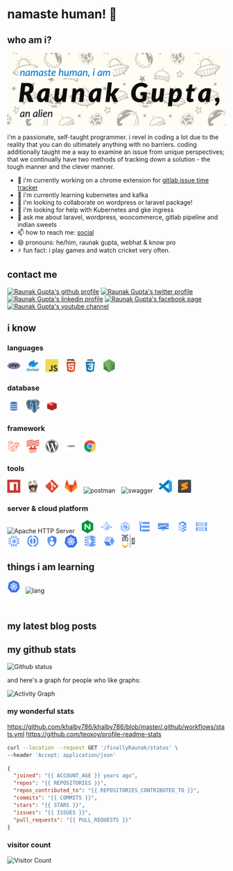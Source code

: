<style>
 #lang img{
  width: 30px;
  height: 30px;
  border: none;
  background: none;
  margin-right: 10px;
}
</style>

# namaste human! :wave:

## who am i?

![main banner](./img/banner.jpeg)

i'm  a passionate, self-taught programmer. i revel in coding a lot due to the reality that you can do ultimately anything with no barriers. coding additionally taught me a way to examine an issue from unique perspectives; that we continually have two methods of tracking down a solution - the tough manner and the clever manner.


 - 🔭 i'm currently working on a chrome extension for [gitlab issue time tracker](https://github.com/finallyRaunak/gitlab-time-tracker)
 - 🌱 i'm currently learning kubernetes and kafka
 - 👯 i'm looking to collaborate on wordpress or laravel package!
 - 🤔 i'm looking for help with Kubernetes and gke ingress
 - 💬 ask me about laravel, wordpress, woocommerce, gitlab pipeline and indian sweets
 - 📫 how to reach me: [social](#social)
 - 😄 pronouns: he/him, raunak gupta, webhat & know pro
 - ⚡ fun fact: i play games and watch cricket very often.

## contact me

[![Raunak Gupta's github profile](https://img.shields.io/badge/GitHub-100000?style=for-the-badge&logo=github&logoColor=white "github profile")](//github.com/finallyRaunak)
[![Raunak Gupta's twitter profile](https://img.shields.io/badge/Twitter-1DA1F2?style=for-the-badge&logo=twitter&logoColor=white "twitter profile")](//twitter.com/webhat14)
[![Raunak Gupta's linkedin profile](https://img.shields.io/badge/LinkedIn-0077B5?style=for-the-badge&logo=linkedin&logoColor=white "linkedin profile")](//www.linkedin.com/in/raunak-gupta/)
[![Raunak Gupta's facebook page](https://img.shields.io/badge/Facebook-1877F2?style=for-the-badge&logo=facebook&logoColor=white "facebook page")](//www.facebook.com/webhat.in/)
[![Raunak Gupta's youtube channel](https://img.shields.io/badge/YouTube-FF0000?style=for-the-badge&logo=youtube&logoColor=white "youtube page")](//www.youtube.com/channel/UCTCHKVFJeREOAeNt3ZF8VaQ)

<div id="lang">

## i know

### languages

![php](https://raw.githubusercontent.com/github/explore/80688e429a7d4ef2fca1e82350fe8e3517d3494d/topics/php/php.png)
![docker](https://raw.githubusercontent.com/github/explore/80688e429a7d4ef2fca1e82350fe8e3517d3494d/topics/docker/docker.png)
![js](https://raw.githubusercontent.com/github/explore/80688e429a7d4ef2fca1e82350fe8e3517d3494d/topics/javascript/javascript.png)
![html](https://raw.githubusercontent.com/github/explore/80688e429a7d4ef2fca1e82350fe8e3517d3494d/topics/html/html.png)
![css](https://raw.githubusercontent.com/github/explore/80688e429a7d4ef2fca1e82350fe8e3517d3494d/topics/css/css.png)
![nodejs](https://raw.githubusercontent.com/github/explore/80688e429a7d4ef2fca1e82350fe8e3517d3494d/topics/nodejs/nodejs.png)


### database

![mysql](https://raw.githubusercontent.com/github/explore/80688e429a7d4ef2fca1e82350fe8e3517d3494d/topics/sql/sql.png "MySQL")
![postgresql](https://raw.githubusercontent.com/github/explore/80688e429a7d4ef2fca1e82350fe8e3517d3494d/topics/postgresql/postgresql.png "PostgreSQL")
![redis](https://raw.githubusercontent.com/github/explore/80688e429a7d4ef2fca1e82350fe8e3517d3494d/topics/redis/redis.png "Redis")


### framework

![laravel](https://raw.githubusercontent.com/github/explore/80688e429a7d4ef2fca1e82350fe8e3517d3494d/topics/laravel/laravel.png "Laravel")
![Lumen](./img/lumen-1.svg "Lumen")
![wordpress](https://raw.githubusercontent.com/github/explore/80688e429a7d4ef2fca1e82350fe8e3517d3494d/topics/wordpress/wordpress.png "WordPress")
![jquery](https://raw.githubusercontent.com/github/explore/80688e429a7d4ef2fca1e82350fe8e3517d3494d/topics/jquery/jquery.png "jQuery")
![chrome extension](https://raw.githubusercontent.com/github/explore/80688e429a7d4ef2fca1e82350fe8e3517d3494d/topics/chrome-extension/chrome-extension.png "Chrome Extension")


### tools

![npm](https://raw.githubusercontent.com/github/explore/80688e429a7d4ef2fca1e82350fe8e3517d3494d/topics/npm/npm.png)
![composer](https://raw.githubusercontent.com/github/explore/80688e429a7d4ef2fca1e82350fe8e3517d3494d/topics/composer/composer.png)
![git](./img/git-icon.svg)
![gitlab ci-cd](./img/gitlab.svg "Gitlab CI CD")
![postman](https://avatars.githubusercontent.com/u/10251060)
![swagger](https://avatars.githubusercontent.com/u/7658037)
![vsc](https://raw.githubusercontent.com/github/explore/80688e429a7d4ef2fca1e82350fe8e3517d3494d/topics/visual-studio-code/visual-studio-code.png)
![sublime txt](https://raw.githubusercontent.com/github/explore/80688e429a7d4ef2fca1e82350fe8e3517d3494d/topics/sublime-text/sublime-text.png)

### server & cloud platform

![Apache HTTP Server](https://avatars.githubusercontent.com/u/47359?s=200&v=4 "Apache HTTP Server")
![nginx](https://raw.githubusercontent.com/github/explore/85cceaeeaf993ca35664dc37ea24f9237fbbfc14/topics/nginx/nginx.png)
![app-engine](./img/app-engine.svg "Google App Engine")
![cloud-build](./img/cloud-build.svg "Cloud Build Serverless CI/CD Platform")
![cloud-logging](./img/cloud-logging.svg "Cloud Logging | Google Cloud")
![cloud-monitoring](./img/cloud-monitoringr.svg "Google Cloud Monitoring")
![cloud-sql](./img/cloud-sql.svg "Google Cloud SQL")
![cloud-storage](./img/cloud-storage.svg "Cloud Storage")
![compute-engine](./img/compute-engine.svg "Google Compute Engine")
![error-reporting](./img/error-reporting.svg "Error Reporting")
![iam](./img/iam.svg "Identity and Access Management | IAM")
![kubernetes](./img/kubernetes.svg "Kubernetes Engine (GKE)")
![memorystore](./img/memorystore.svg "Cloud Memorystore")
![stackdriver](./img/stackdriver.svg "Google Stackdriver")
![s3](./img/amazon-s3.svg "AWS S3")

</div>



## things i am learning

<img src="https://raw.githubusercontent.com/github/explore/80688e429a7d4ef2fca1e82350fe8e3517d3494d/topics/kubernetes/kubernetes.png" width="30px"> &nbsp;
![lang](https://img.shields.io/badge/Apache_Kafka-231F20?style=for-the-badge&logo=apache-kafka&logoColor=white)

<br>



## my latest blog posts

<!--START_SECTION:feed-->
<!--END_SECTION:feed-->

## my github stats

![Github status](https://github-readme-stats.vercel.app/api?username=finallyRaunak)

and here's a graph for people who like graphs: 

![Activity Graph](https://activity-graph.herokuapp.com/graph?username=finallyRaunak&theme=github)

### my wonderful stats

https://github.com/khalby786/khalby786/blob/master/.github/workflows/stats.yml
https://github.com/teoxoy/profile-readme-stats

```sh
curl --location --request GET '/finallyRaunak/status' \
--header 'Accept: application/json'
```
```json
{
  "joined": "{{ ACCOUNT_AGE }} years ago",
  "repos": "{{ REPOSITORIES }}",
  "repos_contributed_to": "{{ REPOSITORIES_CONTRIBUTED_TO }}",
  "commits": "{{ COMMITS }}",
  "stars": "{{ STARS }}",
  "issues": "{{ ISSUES }}",
  "pull_requests": "{{ PULL_REQUESTS }}"
}
```

### visitor count

![Visitor Count](https://profile-counter.glitch.me/finallyRaunak/count.svg)

<br><br>


